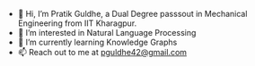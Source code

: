 - 👋 Hi, I’m Pratik Guldhe, a Dual Degree passsout in Mechanical Engineering from IIT Kharagpur.
- 👀 I’m interested in Natural Language Processing
- 🌱 I’m currently learning Knowledge Graphs
- 📫 Reach out to me at pguldhe42@gmail.com

